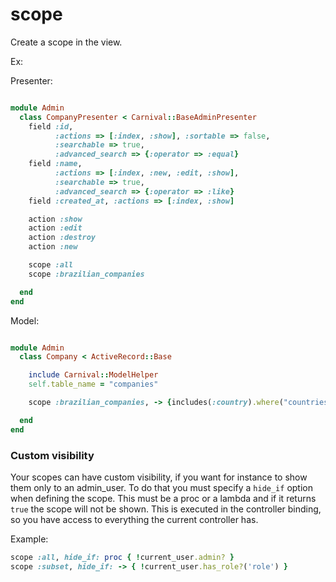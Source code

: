 # scope

Create a scope in the view.

Ex:

Presenter:

```ruby

module Admin
  class CompanyPresenter < Carnival::BaseAdminPresenter
    field :id,
          :actions => [:index, :show], :sortable => false,
          :searchable => true,
          :advanced_search => {:operator => :equal}
    field :name,
          :actions => [:index, :new, :edit, :show],
          :searchable => true,
          :advanced_search => {:operator => :like}
    field :created_at, :actions => [:index, :show]

    action :show
    action :edit
    action :destroy
    action :new

    scope :all
    scope :brazilian_companies

  end
end
```

Model:

```ruby

module Admin
  class Company < ActiveRecord::Base

    include Carnival::ModelHelper
    self.table_name = "companies"

    scope :brazilian_companies, -> {includes(:country).where("countries.code = ?", "BR")}

  end
end

```

### Custom visibility

Your scopes can have custom visibility, if you want for instance to show them only to an admin_user. To do that you must specify a `hide_if` option when defining the scope. This must be a proc or a lambda and if it returns `true` the scope will not be shown.
This is executed in the controller binding, so you have access to everything the current controller has.

Example:
``` ruby
scope :all, hide_if: proc { !current_user.admin? }
scope :subset, hide_if: -> { !current_user.has_role?('role') }
```